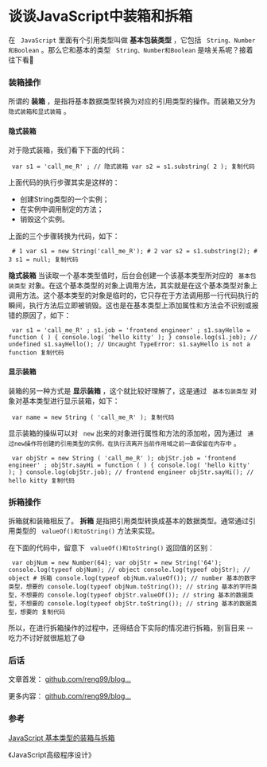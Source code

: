 # 谈谈JavaScript中装箱和拆箱 #

在 ` JavaScript` 里面有个引用类型叫做 **基本包装类型** ，它包括 ` String、Number和Boolean` 。那么它和基本的类型 ` String、Number和Boolean` 是啥关系呢？接着往下看👀

### 装箱操作 ###

所谓的 **装箱** ，是指将基本数据类型转换为对应的引用类型的操作。而装箱又分为 ` 隐式装箱和显式装箱` 。

#### 隐式装箱 ####

对于隐式装箱，我们看下下面的代码：

` var s1 = 'call_me_R' ; // 隐式装箱 var s2 = s1.substring( 2 ); 复制代码`

上面代码的执行步骤其实是这样的：

* 创建String类型的一个实例；
* 在实例中调用制定的方法；
* 销毁这个实例。

上面的三个步骤转换为代码，如下：

` # 1 var s1 = new String('call_me_R'); # 2 var s2 = s1.substring(2); # 3 s1 = null; 复制代码`

**隐式装箱** 当读取一个基本类型值时，后台会创建一个该基本类型所对应的 ` 基本包装类型` 对象。在这个基本类型的对象上调用方法，其实就是在这个基本类型对象上调用方法。这个基本类型的对象是临时的，它只存在于方法调用那一行代码执行的瞬间，执行方法后立即被销毁。这也是在基本类型上添加属性和方法会不识别或报错的原因了，如下：

` var s1 = 'call_me_R' ; s1.job = 'frontend engineer' ; s1.sayHello = function ( ) { console.log( 'hello kitty' ); } console.log(s1.job); // undefined s1.sayHello(); // Uncaught TypeError: s1.sayHello is not a function 复制代码`

#### 显示装箱 ####

装箱的另一种方式是 **显示装箱** ，这个就比较好理解了，这是通过 ` 基本包装类型` 对象对基本类型进行显示装箱，如下：

` var name = new String ( 'call_me_R' ); 复制代码`

显示装箱的操纵可以对 ` new` 出来的对象进行属性和方法的添加啦，因为通过 ` 通过new操作符创建的引用类型的实例，在执行流离开当前作用域之前一直保留在内存中` 。

` var objStr = new String ( 'call_me_R' ); objStr.job = 'frontend engineer' ; objStr.sayHi = function ( ) { console.log( 'hello kitty' ); } console.log(objStr.job); // frontend engineer objStr.sayHi(); // hello kitty 复制代码`

### 拆箱操作 ###

拆箱就和装箱相反了。 **拆箱** 是指把引用类型转换成基本的数据类型。通常通过引用类型的 ` valueOf()和toString()` 方法来实现。

在下面的代码中，留意下 ` valueOf()和toString()` 返回值的区别：

` var objNum = new Number(64); var objStr = new String('64'); console.log(typeof objNum); // object console.log(typeof objStr); // object # 拆箱 console.log(typeof objNum.valueOf()); // number 基本的数字类型，想要的 console.log(typeof objNum.toString()); // string 基本的字符类型，不想要的 console.log(typeof objStr.valueOf()); // string 基本的数据类型，不想要的 console.log(typeof objStr.toString()); // string 基本的数据类型，想要的 复制代码`

所以，在进行拆箱操作的过程中，还得结合下实际的情况进行拆箱，别盲目来 -- 吃力不讨好就很尴尬了😅

### 后话 ###

文章首发： [github.com/reng99/blog…]( https://link.juejin.im?target=https%3A%2F%2Fgithub.com%2Freng99%2Fblogs%2Fissues%2F28 )

更多内容： [github.com/reng99/blog…]( https://link.juejin.im?target=https%3A%2F%2Fgithub.com%2Freng99%2Fblogs )

### 参考 ###

[JavaScript 基本类型的装箱与拆箱]( https://link.juejin.im?target=https%3A%2F%2Fwww.jianshu.com%2Fp%2Fd66cf6f711a1 )

《JavaScript高级程序设计》